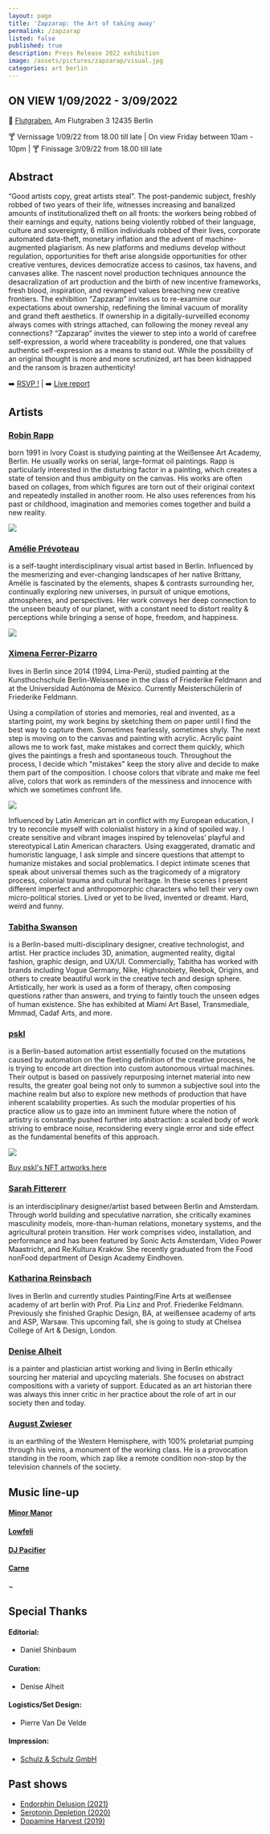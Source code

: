```yaml
---
layout: page
title: 'Zapzarap: the Art of taking away'
permalink: /zapzarap
listed: false
published: true
description: Press Release 2022 exhibition
image: /assets/pictures/zapzarap/visual.jpg
categories: art berlin
---
```


## ON VIEW 1/09/2022 - 3/09/2022

:round_pushpin: [Flutgraben](https://flutgraben.org/en/), Am Flutgraben 3
12435 Berlin

:cocktail: Vernissage 1/09/22 from 18.00 till late | On view Friday between 10am - 10pm | :cocktail: Finissage 3/09/22 from 18.00 till late

## Abstract

“Good artists copy, great artists steal”. The post-pandemic subject, freshly robbed of two years of their life, witnesses increasing and banalized amounts of institutionalized theft on all fronts: the workers being robbed of their earnings and equity, nations being violently robbed of their language, culture and sovereignty, 6 million individuals robbed of their lives, corporate automated data-theft, monetary inflation and the advent of machine-augmented plagiarism. As new platforms and mediums develop without regulation, opportunities for theft arise alongside opportunities for other creative ventures, devices democratize access to casinos, tax havens, and canvases alike. The nascent novel production techniques announce the desacralization of art production and the birth of new incentive frameworks, fresh blood, inspiration, and revamped values breaching new creative frontiers.
The exhibition “Zapzarap” invites us to re-examine our expectations about ownership, redefining the liminal vacuum of morality and grand theft aesthetics. If ownership in a digitally-surveilled economy always comes with strings attached, can following the money reveal any connections? “Zapzarap” invites the viewer to step into a world of carefree self-expression, a world where traceability is pondered, one that values authentic self-expression as a means to stand out. While the possibility of an original thought is more and more scrutinized, art has been kidnapped and the ransom is brazen authenticity!

:arrow_right: [RSVP !](https://fb.me/e/3YTq1fwZX)  |  :arrow_right: [Live report](https://www.instagram.com/stories/highlights/17988970900503007/)


## Artists

### [Robin Rapp](https://instagram.com/rapp_robin)

 born 1991 in Ivory Coast is studying painting at the Weißensee Art Academy, Berlin. He usually works on serial, large-format oil paintings. Rapp is particularly interested in the disturbing factor in a painting, which creates a state of tension and thus ambiguity on the canvas. His works are often based on collages, from which figures are torn out of their original context and repeatedly installed in another room. He also uses references from his past or childhood, imagination and memories comes together and build a new reality.

<img class='post-image' src="/assets/pictures/zapzarap/robin.png">

### [Amélie Prévoteau](https://www.instagram.com/a_pvt/)
is a self-taught interdisciplinary visual artist based in Berlin. Influenced by the mesmerizing and ever-changing landscapes of her native Brittany, Amélie is fascinated by the elements, shapes & contrasts surrounding her, continually exploring new universes, in pursuit of unique emotions, atmospheres, and perspectives. Her work conveys her deep connection to the unseen beauty of our planet, with a constant need to distort reality & perceptions while bringing a sense of hope, freedom, and happiness.

<img class='post-image' src="/assets/pictures/zapzarap/amelie.png">

### [Ximena Ferrer-Pizarro](https://instagram.com/ximenafegger/)

 lives in Berlin since 2014 (1994, Lima-Perú), studied painting at the Kunsthochschule Berlin-Weissensee in the class of Friederike Feldmann and at the Universidad Autónoma de México. Currently Meisterschülerin of Friederike Feldmann.

Using a compilation of stories and memories, real and invented, as a starting point, my work begins by sketching them on paper until I find the best way to capture them. Sometimes fearlessly, sometimes shyly. The next step is moving on to the canvas and painting with acrylic. Acrylic paint allows me to work fast, make mistakes and correct them quickly, which gives the paintings a fresh and spontaneous touch. Throughout the process, I decide which "mistakes" keep the story alive and decide to make them part of the composition. I choose colors that vibrate and make me feel alive,  colors that work as reminders of the messiness and innocence with which we sometimes confront life.

<img class='post-image' src="/assets/pictures/zapzarap/ximena.png">

Influenced by Latin American art in conflict with my European education, I try to reconcile myself with colonialist history in a kind of spoiled way. I create sensitive and vibrant images inspired by telenovelas’ playful and stereotypical Latin American characters. Using exaggerated, dramatic and humoristic language, I ask simple and sincere questions that attempt to humanize mistakes and social problematics. I depict intimate scenes that speak about universal themes such as the tragicomedy of a migratory process, colonial trauma and cultural heritage. In these scenes I present different imperfect and anthropomorphic characters who tell their very own micro-political stories. Lived or yet to be lived, invented or dreamt. Hard, weird and funny.

### [Tabitha Swanson](https://www.instagram.com/tabithaswanson_/)

is a Berlin-based multi-disciplinary designer, creative technologist, and artist. Her practice includes 3D, animation, augmented reality, digital fashion, graphic design, and UX/UI. Commercially, Tabitha has worked with brands including Vogue Germany, Nike, Highsnobiety, Reebok, Origins, and others to create beautiful work in the creative tech and design sphere. Artistically, her work is used as a form of therapy, often composing questions rather than answers, and trying to faintly touch the unseen edges of human existence. She has exhibited at Miami Art Basel, Transmediale, Mmmad, Cadaf Arts, and more.

### [pskl](https://foundation.app/pskl)

is a Berlin-based automation artist essentially focused on the mutations caused by automation on the fleeting definition of the creative process, he is trying to encode art direction into custom autonomous virtual machines. Their output is based on passively repurposing internet material into new results, the greater goal being not only to summon a subjective soul into the machine realm but also to explore new methods of production that have inherent scalability properties. As such the modular properties of his practice allow us to gaze into an imminent future where the notion of artistry is constantly pushed further into abstraction: a scaled body of work striving to embrace noise, reconsidering every single error and side effect as the fundamental benefits of this approach.

<img class='post-image' src="/assets/pictures/zapzarap/visual.jpg">

[Buy pskl's NFT artworks here](http://nft.pascal.cc)

### [Sarah Fittererr](https://www.instagram.com/_fittererr/)
is an interdisciplinary designer/artist based between Berlin and Amsterdam. Through world building and speculative narration, she critically examines masculinity models, more-than-human relations, monetary systems, and the agricultural protein transition. Her work comprises video, installation, and performance and has been featured by Sonic Acts Amsterdam, Video Power Maastricht, and Re:Kultura Kraków. She recently graduated from the Food nonFood department of Design Academy Eindhoven.

### [Katharina Reinsbach](https://www.instagram.com/katsophier/)

lives in Berlin and currently studies Painting/Fine Arts at weißensee academy of art berlin with Prof. Pia Linz and Prof. Friederike Feldmann. Previously she finished Graphic Design, BA, at weißensee academy of arts and ASP, Warsaw. This upcoming fall, she is going to study at Chelsea College of Art & Design, London.

### [Denise Alheit](https://www.instagram.com/denise_alheit/)

is a painter and plastician artist working and living in Berlin ethically sourcing her material and upcycling materials. She focuses on abstract compositions with a variety of support. Educated as an art historian there was always this inner critic in her practice about the role of art in our society then and today.

### [August Zwieser](https://www.instagram.com/august_zwieser/)

is an earthling of the Western Hemisphere, with 100% proletariat pumping through his veins, a monument of the working class. He is a provocation standing in the room, which zap like a remote condition non-stop by the television channels of the society.


## Music line-up

#### [Minor Manor](https://www.instagram.com/minormanorband/)


#### [Lowfeli](https://soundcloud.com/lowfeli)


#### [DJ Pacifier](https://soundcloud.com/dj-pacifier)

#### [Carne](https://soundcloud.com/carnelecarne)

~

## Special Thanks

#### Editorial:
- Daniel Shinbaum

#### Curation:
- Denise Alheit

#### Logistics/Set Design:
- Pierre Van De Velde

#### Impression:
- [Schulz & Schulz GmbH](https://schulzundschulz.de/)


## Past shows

- [Endorphin Delusion (2021)](/endorphin-delusion)
- [Serotonin Depletion (2020)](/serotonin-depletion)
- [Dopamine Harvest (2019)](/dopamine-harvest)
